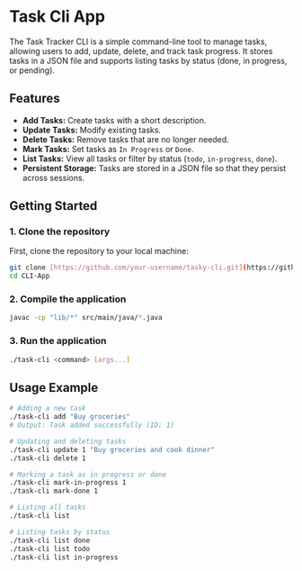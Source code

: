 # Task Cli App
The Task Tracker CLI is a simple command-line tool to manage tasks, allowing users to add, update, delete, and track task progress. It stores tasks in a JSON file and supports listing tasks by status (done, in progress, or pending).

## Features

- **Add Tasks:** Create tasks with a short description.
- **Update Tasks:** Modify existing tasks.
- **Delete Tasks:** Remove tasks that are no longer needed.
- **Mark Tasks:** Set tasks as `In Progress` or `Done`.
- **List Tasks:** View all tasks or filter by status (`todo`, `in-progress`, `done`).
- **Persistent Storage:** Tasks are stored in a JSON file so that they persist across sessions.

## Getting Started

### 1. Clone the repository

First, clone the repository to your local machine:

```bash
git clone [https://github.com/your-username/tasky-cli.git](https://github.com/Mohamed-Hassan-yahya/CLI-App.git)
cd CLI-App
```

### 2. Compile the application

```bash
javac -cp "lib/*" src/main/java/*.java
```

### 3. Run the application

```bash
./task-cli <command> [args...]
```

## Usage Example

```bash
# Adding a new task
./task-cli add "Buy groceries"
# Output: Task added successfully (ID: 1)

# Updating and deleting tasks
./task-cli update 1 "Buy groceries and cook dinner"
./task-cli delete 1

# Marking a task as in progress or done
./task-cli mark-in-progress 1
./task-cli mark-done 1

# Listing all tasks
./task-cli list

# Listing tasks by status
./task-cli list done
./task-cli list todo
./task-cli list in-progress
```
